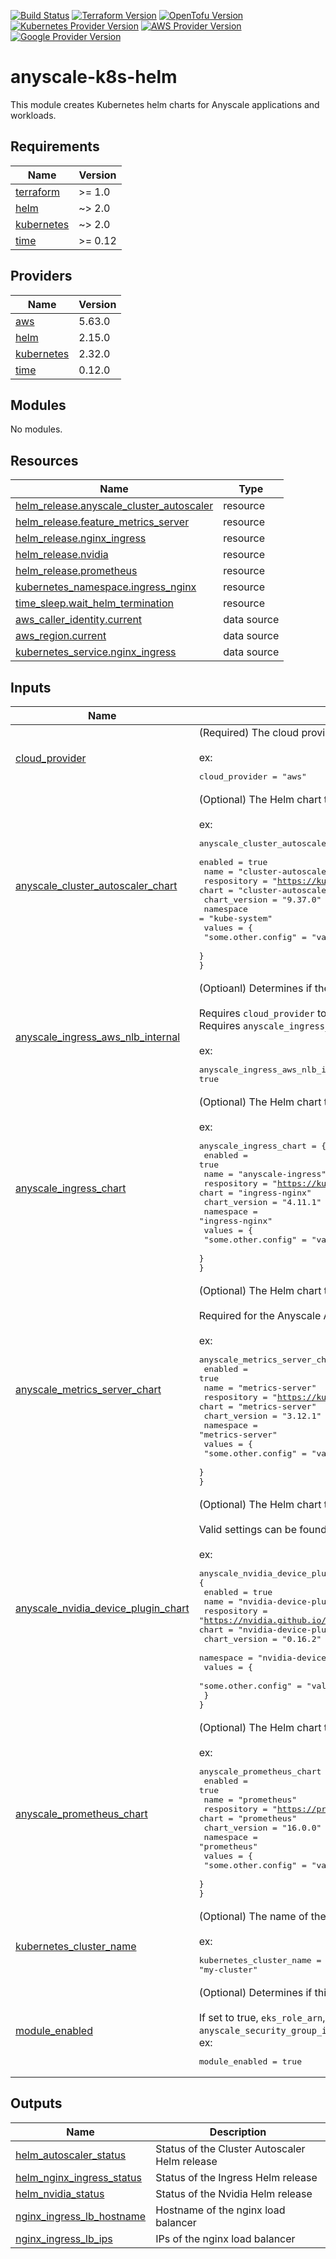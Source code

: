 [![Build Status][badge-build]][build-status]
[![Terraform Version][badge-terraform]](https://github.com/hashicorp/terraform/releases)
[![OpenTofu Version][badge-opentofu]](https://github.com/opentofu/opentofu/releases)
[![Kubernetes Provider Version][badge-tf-kubernetes]](https://github.com/terraform-providers/terraform-provider-kubernetes/releases)
[![AWS Provider Version][badge-tf-aws]](https://github.com/terraform-providers/terraform-provider-aws/releases)
[![Google Provider Version][badge-tf-google]](https://github.com/terraform-providers/terraform-provider-google/releases)

# anyscale-k8s-helm
This module creates Kubernetes helm charts for Anyscale applications and workloads.

<!-- BEGINNING OF PRE-COMMIT-TERRAFORM DOCS HOOK -->
## Requirements

| Name | Version |
|------|---------|
| <a name="requirement_terraform"></a> [terraform](#requirement\_terraform) | >= 1.0 |
| <a name="requirement_helm"></a> [helm](#requirement\_helm) | ~> 2.0 |
| <a name="requirement_kubernetes"></a> [kubernetes](#requirement\_kubernetes) | ~> 2.0 |
| <a name="requirement_time"></a> [time](#requirement\_time) | >= 0.12 |

## Providers

| Name | Version |
|------|---------|
| <a name="provider_aws"></a> [aws](#provider\_aws) | 5.63.0 |
| <a name="provider_helm"></a> [helm](#provider\_helm) | 2.15.0 |
| <a name="provider_kubernetes"></a> [kubernetes](#provider\_kubernetes) | 2.32.0 |
| <a name="provider_time"></a> [time](#provider\_time) | 0.12.0 |

## Modules

No modules.

## Resources

| Name | Type |
|------|------|
| [helm_release.anyscale_cluster_autoscaler](https://registry.terraform.io/providers/hashicorp/helm/latest/docs/resources/release) | resource |
| [helm_release.feature_metrics_server](https://registry.terraform.io/providers/hashicorp/helm/latest/docs/resources/release) | resource |
| [helm_release.nginx_ingress](https://registry.terraform.io/providers/hashicorp/helm/latest/docs/resources/release) | resource |
| [helm_release.nvidia](https://registry.terraform.io/providers/hashicorp/helm/latest/docs/resources/release) | resource |
| [helm_release.prometheus](https://registry.terraform.io/providers/hashicorp/helm/latest/docs/resources/release) | resource |
| [kubernetes_namespace.ingress_nginx](https://registry.terraform.io/providers/hashicorp/kubernetes/latest/docs/resources/namespace) | resource |
| [time_sleep.wait_helm_termination](https://registry.terraform.io/providers/hashicorp/time/latest/docs/resources/sleep) | resource |
| [aws_caller_identity.current](https://registry.terraform.io/providers/hashicorp/aws/latest/docs/data-sources/caller_identity) | data source |
| [aws_region.current](https://registry.terraform.io/providers/hashicorp/aws/latest/docs/data-sources/region) | data source |
| [kubernetes_service.nginx_ingress](https://registry.terraform.io/providers/hashicorp/kubernetes/latest/docs/data-sources/service) | data source |

## Inputs

| Name | Description | Type | Default | Required |
|------|-------------|------|---------|:--------:|
| <a name="input_cloud_provider"></a> [cloud\_provider](#input\_cloud\_provider) | (Required) The cloud provider (aws or gcp)<br><br>ex:<pre>cloud_provider = "aws"</pre> | `string` | n/a | yes |
| <a name="input_anyscale_cluster_autoscaler_chart"></a> [anyscale\_cluster\_autoscaler\_chart](#input\_anyscale\_cluster\_autoscaler\_chart) | (Optional) The Helm chart to install the Cluster Autoscaler.<br><br>ex:<pre>anyscale_cluster_autoscaler_chart = {<br>  enabled       = true<br>  name          = "cluster-autoscaler"<br>  respository   = "https://kubernetes.github.io/autoscaler"<br>  chart         = "cluster-autoscaler"<br>  chart_version = "9.37.0"<br>  namespace     = "kube-system"<br>  values        = {<br>    "some.other.config" = "value"<br>  }<br>}</pre> | <pre>object({<br>    enabled       = bool<br>    name          = optional(string)<br>    repository    = optional(string)<br>    chart         = optional(string)<br>    chart_version = optional(string)<br>    namespace     = optional(string)<br>    values        = optional(map(string))<br>  })</pre> | <pre>{<br>  "chart": "cluster-autoscaler",<br>  "chart_version": "9.37.0",<br>  "enabled": true,<br>  "name": "cluster-autoscaler",<br>  "namespace": "kube-system",<br>  "repository": "https://kubernetes.github.io/autoscaler",<br>  "values": {}<br>}</pre> | no |
| <a name="input_anyscale_ingress_aws_nlb_internal"></a> [anyscale\_ingress\_aws\_nlb\_internal](#input\_anyscale\_ingress\_aws\_nlb\_internal) | (Optioanl) Determines if the AWS NLB should be internal.<br><br>Requires `cloud_provider` to be set to `aws`.<br>Requires `anyscale_ingress_chart` to be enabled.<br><br>ex:<pre>anyscale_ingress_aws_nlb_internal = true</pre> | `bool` | `false` | no |
| <a name="input_anyscale_ingress_chart"></a> [anyscale\_ingress\_chart](#input\_anyscale\_ingress\_chart) | (Optional) The Helm chart to install the Cluster Ingress.<br><br>ex:<pre>anyscale_ingress_chart = {<br>  enabled       = true<br>  name          = "anyscale-ingress"<br>  respository   = "https://kubernetes.github.io/ingress-nginx"<br>  chart         = "ingress-nginx"<br>  chart_version = "4.11.1"<br>  namespace     = "ingress-nginx"<br>  values        = {<br>    "some.other.config" = "value"<br>  }<br>}</pre> | <pre>object({<br>    enabled       = bool<br>    name          = optional(string)<br>    repository    = optional(string)<br>    chart         = optional(string)<br>    chart_version = optional(string)<br>    namespace     = optional(string)<br>    values        = optional(map(string))<br>  })</pre> | <pre>{<br>  "chart": "ingress-nginx",<br>  "chart_version": "4.11.1",<br>  "enabled": true,<br>  "name": "anyscale-ingress",<br>  "namespace": "ingress-nginx",<br>  "repository": "https://kubernetes.github.io/ingress-nginx",<br>  "values": {<br>    "controller.allowSnippetAnnotations": "true",<br>    "controller.autoscaling.enabled": "true",<br>    "controller.service.type": "LoadBalancer"<br>  }<br>}</pre> | no |
| <a name="input_anyscale_metrics_server_chart"></a> [anyscale\_metrics\_server\_chart](#input\_anyscale\_metrics\_server\_chart) | (Optional) The Helm chart to install the Metrics Server.<br><br>Required for the Anyscale Autoscaler to function.<br><br>ex:<pre>anyscale_metrics_server_chart = {<br>  enabled       = true<br>  name          = "metrics-server"<br>  respository   = "https://kubernetes-sigs.github.io/metrics-server/"<br>  chart         = "metrics-server"<br>  chart_version = "3.12.1"<br>  namespace     = "metrics-server"<br>  values        = {<br>    "some.other.config" = "value"<br>  }<br>}</pre> | <pre>object({<br>    enabled       = bool<br>    name          = optional(string)<br>    repository    = optional(string)<br>    chart         = optional(string)<br>    chart_version = optional(string)<br>    namespace     = optional(string)<br>    values        = optional(map(string))<br>  })</pre> | <pre>{<br>  "chart": "metrics-server",<br>  "chart_version": "3.12.1",<br>  "enabled": true,<br>  "name": "metrics-server",<br>  "namespace": "metrics-server",<br>  "repository": "https://kubernetes-sigs.github.io/metrics-server/",<br>  "values": {}<br>}</pre> | no |
| <a name="input_anyscale_nvidia_device_plugin_chart"></a> [anyscale\_nvidia\_device\_plugin\_chart](#input\_anyscale\_nvidia\_device\_plugin\_chart) | (Optional) The Helm chart to install the NVIDIA Device Plugin.<br><br>Valid settings can be found in the [nvidia documentation](https://github.com/NVIDIA/k8s-device-plugin?tab=readme-ov-file#deploying-with-gpu-feature-discovery-for-automatic-node-labels)<br><br>ex:<pre>anyscale_nvidia_device_plugin_chart = {<br>  enabled       = true<br>  name          = "nvidia-device-plugin"<br>  respository   = "https://nvidia.github.io/k8s-device-plugin"<br>  chart         = "nvidia-device-plugin"<br>  chart_version = "0.16.2"<br>  namespace     = "nvidia-device-plugin"<br>  values        = {<br>    "some.other.config" = "value"<br>  }<br>}</pre> | <pre>object({<br>    enabled       = bool<br>    name          = optional(string)<br>    repository    = optional(string)<br>    chart         = optional(string)<br>    chart_version = optional(string)<br>    namespace     = optional(string)<br>    values        = optional(map(string))<br>  })</pre> | <pre>{<br>  "chart": "nvidia-device-plugin",<br>  "chart_version": "0.16.2",<br>  "enabled": true,<br>  "name": "anyscale-nvidia-device-plugin",<br>  "namespace": "nvidia-device-plugin",<br>  "repository": "https://nvidia.github.io/k8s-device-plugin",<br>  "values": {<br>    "gfd.enabled": "true"<br>  }<br>}</pre> | no |
| <a name="input_anyscale_prometheus_chart"></a> [anyscale\_prometheus\_chart](#input\_anyscale\_prometheus\_chart) | (Optional) The Helm chart to install Prometheus.<br><br>ex:<pre>anyscale_prometheus_chart = {<br>  enabled       = true<br>  name          = "prometheus"<br>  respository   = "https://prometheus-community.github.io/helm-charts"<br>  chart         = "prometheus"<br>  chart_version = "16.0.0"<br>  namespace     = "prometheus"<br>  values        = {<br>    "some.other.config" = "value"<br>  }<br>}</pre> | <pre>object({<br>    enabled       = bool<br>    name          = optional(string)<br>    repository    = optional(string)<br>    chart         = optional(string)<br>    chart_version = optional(string)<br>    namespace     = optional(string)<br>    values        = optional(map(string))<br>  })</pre> | <pre>{<br>  "chart": "prometheus",<br>  "chart_version": "25.26.0",<br>  "enabled": false,<br>  "name": "prometheus",<br>  "namespace": "prometheus",<br>  "repository": "https://prometheus-community.github.io/helm-charts",<br>  "values": {}<br>}</pre> | no |
| <a name="input_kubernetes_cluster_name"></a> [kubernetes\_cluster\_name](#input\_kubernetes\_cluster\_name) | (Optional) The name of the Kubernetes cluster.<br><br>ex:<pre>kubernetes_cluster_name = "my-cluster"</pre> | `string` | `null` | no |
| <a name="input_module_enabled"></a> [module\_enabled](#input\_module\_enabled) | (Optional) Determines if this module should create resources.<br><br>If set to true, `eks_role_arn`, `anyscale_subnet_ids`, and `anyscale_security_group_id` must be provided.<br>ex:<pre>module_enabled = true</pre> | `bool` | `false` | no |

## Outputs

| Name | Description |
|------|-------------|
| <a name="output_helm_autoscaler_status"></a> [helm\_autoscaler\_status](#output\_helm\_autoscaler\_status) | Status of the Cluster Autoscaler Helm release |
| <a name="output_helm_nginx_ingress_status"></a> [helm\_nginx\_ingress\_status](#output\_helm\_nginx\_ingress\_status) | Status of the Ingress Helm release |
| <a name="output_helm_nvidia_status"></a> [helm\_nvidia\_status](#output\_helm\_nvidia\_status) | Status of the Nvidia Helm release |
| <a name="output_nginx_ingress_lb_hostname"></a> [nginx\_ingress\_lb\_hostname](#output\_nginx\_ingress\_lb\_hostname) | Hostname of the nginx load balancer |
| <a name="output_nginx_ingress_lb_ips"></a> [nginx\_ingress\_lb\_ips](#output\_nginx\_ingress\_lb\_ips) | IPs of the nginx load balancer |
<!-- END OF PRE-COMMIT-TERRAFORM DOCS HOOK -->

<!-- References -->
[Terraform]: https://www.terraform.io
[Issues]: https://github.com/anyscale/sa-sandbox-terraform/issues
[badge-build]: https://github.com/anyscale/sa-sandbox-terraform/workflows/CI/CD%20Pipeline/badge.svg
[badge-terraform]: https://img.shields.io/badge/terraform-1.x%20-623CE4.svg?logo=terraform
[badge-tf-aws]: https://img.shields.io/badge/AWS-5.+-F8991D.svg?logo=terraform
[build-status]: https://github.com/anyscale/sa-sandbox-terraform/actions
[badge-opentofu]: https://img.shields.io/badge/opentofu-1.x%20-623CE4.svg?logo=terraform
[badge-tf-google]: https://img.shields.io/badge/Google-5.+-F8991D.svg?logo=terraform
[badge-tf-kubernetes]: https://img.shields.io/badge/KUBERNETES-2.+-F8991D.svg?logo=terraform
